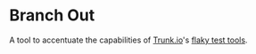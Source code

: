 # Branch Out

A tool to accentuate the capabilities of [Trunk.io](https://trunk.io/)'s [flaky test tools](https://docs.trunk.io/flaky-tests/overview).
